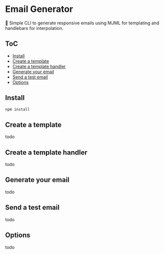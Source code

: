 # Email Generator
📨 Simple CLI to generate responsive emails using MJML for templating and handlebars for interpolation.

## ToC
- [Install](#install)
- [Create a template](#create-a-template)
- [Create a template handler](#create-a-template-handler)
- [Generate your email](#generate-your-email)
- [Send a test email](#send-a-test-email)
- [Options](#options)

## Install
```cmd
npm install
```

## Create a template

todo

## Create a template handler

todo

## Generate your email

todo

## Send a test email

todo

## Options

todo

